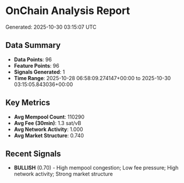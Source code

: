 # OnChain Analysis Report
Generated: 2025-10-30 03:15:07 UTC

## Data Summary
- **Data Points**: 96
- **Feature Points**: 96
- **Signals Generated**: 1
- **Time Range**: 2025-10-28 06:58:09.274147+00:00 to 2025-10-30 03:15:05.843036+00:00

## Key Metrics
- **Avg Mempool Count**: 110290
- **Avg Fee (30min)**: 1.3 sat/vB
- **Avg Network Activity**: 1.000
- **Avg Market Structure**: 0.740

## Recent Signals
- **BULLISH** (0.70) - High mempool congestion; Low fee pressure; High network activity; Strong market structure
